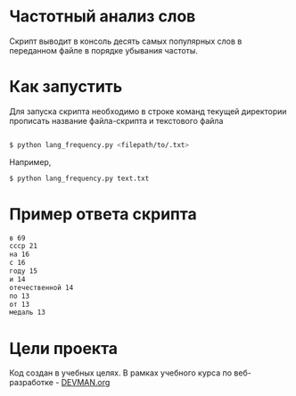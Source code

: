 # Частотный анализ слов

Скрипт выводит в консоль десять самых популярных слов в переданном файле в порядке убывания частоты.

# Как запустить

Для запуска скрипта необходимо в строке команд текущей директории прописать название файла-скрипта и текстового файла

```bash

$ python lang_frequency.py <filepath/to/.txt>
```
Например, 
```bash
$ python lang_frequency.py text.txt
```

# Пример ответа скрипта
```bash
в 69
ссср 21
на 16
с 16
году 15
и 14
отечественной 14
по 13
от 13
медаль 13
```


# Цели проекта

Код создан в учебных целях. В рамках учебного курса по веб-разработке  - [DEVMAN.org](https://devman.org)
